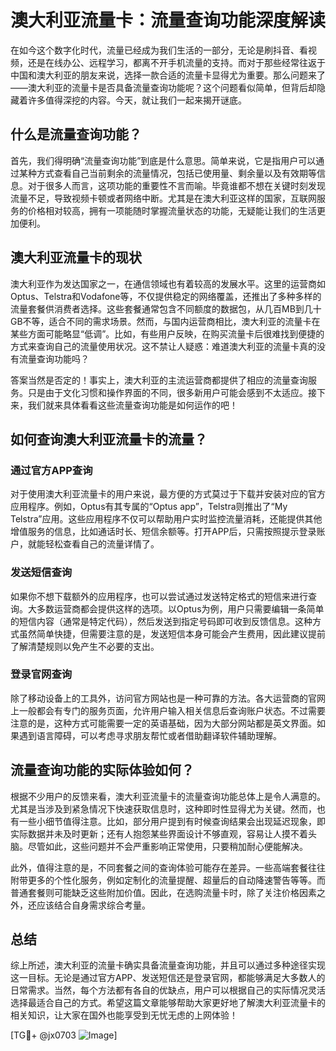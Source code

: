 # 澳大利亚流量卡：流量查询功能深度解读

在如今这个数字化时代，流量已经成为我们生活的一部分，无论是刷抖音、看视频，还是在线办公、远程学习，都离不开手机流量的支持。而对于那些经常往返于中国和澳大利亚的朋友来说，选择一款合适的流量卡显得尤为重要。那么问题来了——澳大利亚的流量卡是否具备流量查询功能呢？这个问题看似简单，但背后却隐藏着许多值得深挖的内容。今天，就让我们一起来揭开谜底。

## 什么是流量查询功能？

首先，我们得明确“流量查询功能”到底是什么意思。简单来说，它是指用户可以通过某种方式查看自己当前剩余的流量情况，包括已使用量、剩余量以及有效期等信息。对于很多人而言，这项功能的重要性不言而喻。毕竟谁都不想在关键时刻发现流量不足，导致视频卡顿或者网络中断。尤其是在澳大利亚这样的国家，互联网服务的价格相对较高，拥有一项能随时掌握流量状态的功能，无疑能让我们的生活更加便利。

## 澳大利亚流量卡的现状

澳大利亚作为发达国家之一，在通信领域也有着较高的发展水平。这里的运营商如Optus、Telstra和Vodafone等，不仅提供稳定的网络覆盖，还推出了多种多样的流量套餐供消费者选择。这些套餐通常包含不同额度的数据包，从几百MB到几十GB不等，适合不同的需求场景。然而，与国内运营商相比，澳大利亚的流量卡在某些方面可能略显“低调”。比如，有些用户反映，在购买流量卡后很难找到便捷的方式来查询自己的流量使用状况。这不禁让人疑惑：难道澳大利亚的流量卡真的没有流量查询功能吗？

答案当然是否定的！事实上，澳大利亚的主流运营商都提供了相应的流量查询服务。只是由于文化习惯和操作界面的不同，很多新用户可能会感到不太适应。接下来，我们就来具体看看这些流量查询功能是如何运作的吧！

## 如何查询澳大利亚流量卡的流量？

### 通过官方APP查询

对于使用澳大利亚流量卡的用户来说，最方便的方式莫过于下载并安装对应的官方应用程序。例如，Optus有其专属的“Optus app”，Telstra则推出了“My Telstra”应用。这些应用程序不仅可以帮助用户实时监控流量消耗，还能提供其他增值服务的信息，比如通话时长、短信余额等。打开APP后，只需按照提示登录账户，就能轻松查看自己的流量详情了。

### 发送短信查询

如果你不想下载额外的应用程序，也可以尝试通过发送特定格式的短信来进行查询。大多数运营商都会提供这样的选项。以Optus为例，用户只需要编辑一条简单的短信内容（通常是特定代码），然后发送到指定号码即可收到反馈信息。这种方式虽然简单快捷，但需要注意的是，发送短信本身可能会产生费用，因此建议提前了解清楚规则以免产生不必要的支出。

### 登录官网查询

除了移动设备上的工具外，访问官方网站也是一种可靠的方法。各大运营商的官网上一般都会有专门的服务页面，允许用户输入相关信息后查询账户状态。不过需要注意的是，这种方式可能需要一定的英语基础，因为大部分网站都是英文界面。如果遇到语言障碍，可以考虑寻求朋友帮忙或者借助翻译软件辅助理解。

## 流量查询功能的实际体验如何？

根据不少用户的反馈来看，澳大利亚流量卡的流量查询功能总体上是令人满意的。尤其是当涉及到紧急情况下快速获取信息时，这种即时性显得尤为关键。然而，也有一些小细节值得注意。比如，部分用户提到有时候查询结果会出现延迟现象，即实际数据并未及时更新；还有人抱怨某些界面设计不够直观，容易让人摸不着头脑。尽管如此，这些问题并不会严重影响正常使用，只要稍加耐心便能解决。

此外，值得注意的是，不同套餐之间的查询体验可能存在差异。一些高端套餐往往附带更多的个性化服务，例如定制化的流量提醒、超量后的自动降速警告等等。而普通套餐则可能缺乏这些附加价值。因此，在选购流量卡时，除了关注价格因素之外，还应该结合自身需求综合考量。

## 总结

综上所述，澳大利亚的流量卡确实具备流量查询功能，并且可以通过多种途径实现这一目标。无论是通过官方APP、发送短信还是登录官网，都能够满足大多数人的日常需求。当然，每个方法都有各自的优缺点，用户可以根据自己的实际情况灵活选择最适合自己的方式。希望这篇文章能够帮助大家更好地了解澳大利亚流量卡的相关知识，让大家在国外也能享受到无忧无虑的上网体验！

[TG💪+ @jx0703 ![Image](https://github.com/user-attachments/assets/dbca1d08-cadb-493c-b0ec-ad6f7a83f270)]